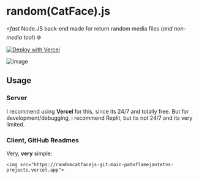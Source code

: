 # random(CatFace).js

⚡*fast* Node.JS back-end made for return random media files (*and non-media too!*) 🌐

[![Deploy with Vercel](https://vercel.com/button)](https://vercel.com/import/project?template=https://github.com/PatoFlamejanteTV/randomCatFacejs/tree/main)

![image](https://github.com/user-attachments/assets/64c0ece1-c0f4-421d-839f-ae7f928d11c6)

## Usage

### Server

I recommend using **Vercel** for this, since its 24/7 and totally free.
But for development/debugging, i recommend Replit, but its not 24/7 and its very limited.

### Client, GitHub Readmes

Very, **very** simple:

`<img src="https://randomcatfacejs-git-main-patoflamejantetvs-projects.vercel.app">`
